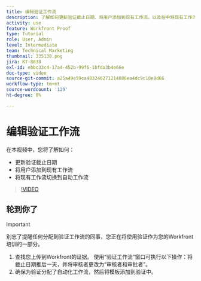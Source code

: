 ```yaml
---
title: 编辑验证工作流
description: 了解如何更新验证截止日期、将用户添加到现有工作流，以及在中将现有工作流切换到自动化工作流 [!DNL  Workfront].
activity: use
feature: Workfront Proof
type: Tutorial
role: User, Admin
level: Intermediate
team: Technical Marketing
thumbnail: 335138.png
jira: KT-8838
exl-id: ebbc33c4-17a4-452b-99f6-1bfda3b4e66e
doc-type: video
source-git-commit: a25a49e59ca483246271214886ea4dc9c10e8d66
workflow-type: tm+mt
source-wordcount: '129'
ht-degree: 0%

---
```


# 编辑验证工作流

在本视频中，您将了解如何：

* 更新验证截止日期
* 将用户添加到现有工作流
* 将现有工作流切换到自动工作流

>[!VIDEO](https://video.tv.adobe.com/v/335138/?quality=12&learn=on)

## 轮到你了

>[!IMPORTANT]
>
>别忘了提醒任何分配到验证工作流的同事，您正在将使用验证作为您的Workfront培训的一部分。

1. 查找您上传到Workfront的证据。 使用“验证工作流”窗口可执行以下操作：将截止日期推后一天，并将审核者更改为“审核者和审批者”。
1. 确保为验证分配了自动化工作流，然后将模板添加到验证中。



<!--
## Learn more
* Add stages and users to an automated workflow on a proof
* Convert a basic workflow to an automated workflow on a proof
* Create or edit an automated workflow for an existing proof
* Edit proof stages and reviewers
-->
